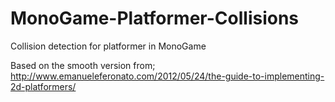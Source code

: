 # MonoGame-Platformer-Collisions
Collision detection for platformer in MonoGame

Based on the smooth version from;
http://www.emanueleferonato.com/2012/05/24/the-guide-to-implementing-2d-platformers/
